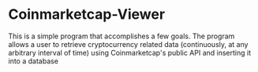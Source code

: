 # Coinmarketcap-Viewer

This is a simple program that accomplishes a few goals. The program allows a user to retrieve cryptocurrency related data (continuously, at any arbitrary interval of time) using Coinmarketcap's public API and inserting it into a database